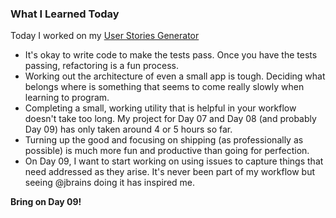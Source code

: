 ### What I Learned Today

Today I worked on my [User Stories Generator](https://github.com/liamseanbrady/user-stories-generator)

- It's okay to write code to make the tests pass. Once you have the tests passing, refactoring is a fun process.
- Working out the architecture of even a small app is tough. Deciding what belongs where is something that seems to come really slowly when learning to program.
- Completing a small, working utility that is helpful in your workflow doesn't take too long. My project for Day 07 and Day 08 (and probably Day 09) has only taken around 4 or 5 hours so far.
- Turning up the good and focusing on shipping (as professionally as possible) is much more fun and productive than going for perfection.
- On Day 09, I want to start working on using issues to capture things that need addressed as they arise. It's never been part of my workflow but seeing @jbrains doing it has inspired me.

**Bring on Day 09!**
